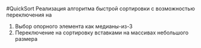 #QuickSort
Реализация алгоритма быстрой сортировки с возможностью переключения на
1. Выбор опорного элемента как медианы-из-3
2. Переключение на сортировку вставками на массивах небольшого размера